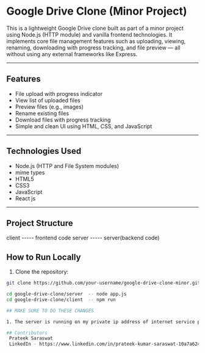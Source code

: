 # Google Drive Clone (Minor Project)

This is a lightweight Google Drive clone built as part of a minor project using Node.js (HTTP module) and vanilla frontend technologies. It implements core file management features such as uploading, viewing, renaming, downloading with progress tracking, and file preview — all without using any external frameworks like Express.

---

## Features

- File upload with progress indicator
- View list of uploaded files
- Preview files (e.g., images)
- Rename existing files
- Download files with progress tracking
- Simple and clean UI using HTML, CSS, and JavaScript

---

## Technologies Used

- Node.js (HTTP and File System modules)
- mime types
- HTML5
- CSS3
- JavaScript
- React js

---

## Project Structure

client ----- frontend code
server ----- server(backend code)

## How to Run Locally

1. Clone the repository:
```bash
git clone https://github.com/your-username/google-drive-clone-minor.git

cd google-drive-clone/server  -- node app.js
cd google-drive-clone/client  -- npm run

## MAKE SURE TO DO THESE CHANGES 

1. The server is running on my private ip address of internet service provider . change it to your current service privder of ipv4 address in both fronten and backend code .

## Contributors
 Prateek Saraswat 
 LinkedIn - https://www.linkedin.com/in/prateek-kumar-saraswat-10a7a6244/

